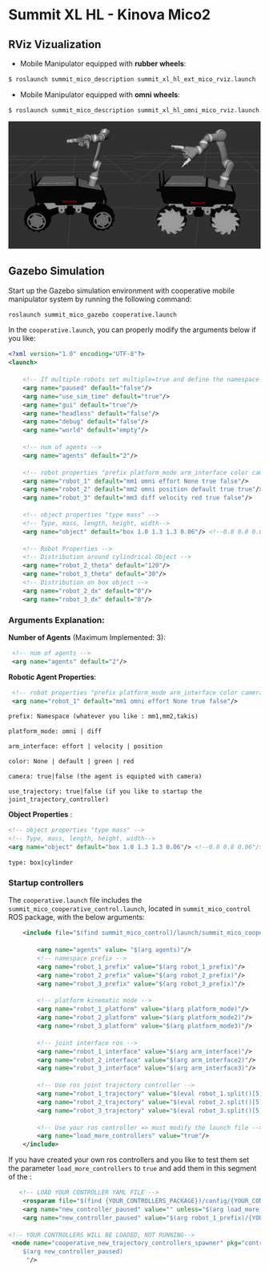 # Summit XL HL - Kinova Mico2 

## RViz Vizualization
* Mobile Manipulator equipped with __rubber wheels__:
```bash
$ roslaunch summit_mico_description summit_xl_hl_ext_mico_rviz.launch 
```
* Mobile Manipulator equipped with __omni wheels__:
```bash
$ roslaunch summit_mico_description summit_xl_hl_omni_mico_rviz.launch 
```
![Alt text](mobile_manipulator.png?raw=true "Mobile Manipulator")

## Gazebo Simulation
Start up the Gazebo simulation environment with cooperative mobile manipulator system by running the following command:
```bash
roslaunch summit_mico_gazebo cooperative.launch
```
In the ```cooperative.launch```, you can properly modify the arguments below if you like:

```xml
<?xml version="1.0" encoding="UTF-8"?>
<launch>

    <!-- If multiple robots set multiple=true and define the namespace -->
    <arg name="paused" default="false"/>
    <arg name="use_sim_time" default="true"/>
    <arg name="gui" default="true"/>
    <arg name="headless" default="false"/>
    <arg name="debug" default="false"/>
    <arg name="world" default="empty"/>

    <!-- num of agents -->
    <arg name="agents" default="2"/>

    <!-- robot properties "prefix platform_mode arm_interface color camera use_trajectory" -->
    <arg name="robot_1" default="mm1 omni effort None true false"/>
    <arg name="robot_2" default="mm2 omni position default true true"/>
    <arg name="robot_3" default="mm3 diff velocity red true false"/>

    <!-- object properties "type mass" -->
    <!-- Type, mass, length, height, width-->
    <arg name="object" default="box 1.0 1.3 1.3 0.06"/> <!--0.8 0.8 0.06"/>-->

    <!-- Robot Properties -->
    <!-- Distribution around cylindrical Object -->
    <arg name="robot_2_theta" default="120"/>
    <arg name="robot_3_theta" default="30"/>
    <!-- Distribution on box object -->
    <arg name="robot_2_dx" default="0"/>
    <arg name="robot_3_dx" default="0"/>
```
### Arguments Explanation:

__Number of Agents__ (Maximum Implemented: 3):
```xml
 <!-- num of agents -->
 <arg name="agents" default="2"/>
```
__Robotic Agent Properties__:

```xml
 <!-- robot properties "prefix platform_mode arm_interface color camera use_trajectory" -->
 <arg name="robot_1" default="mm1 omni effort None true false"/>
```
```
prefix: Namespace (whatever you like : mm1,mm2,takis)
```
```
platform_mode: omni | diff
```
```
arm_interface: effort | velocity | position
```
```
color: None | default | green | red
```
```
camera: true|false (the agent is equipted with camera)
```
```
use_trajectory: true|false (if you like to startup the joint_trajectory_controller)
```
__Object Properties__ :

```xml
<!-- object properties "type mass" -->
<!-- Type, mass, length, height, width-->
<arg name="object" default="box 1.0 1.3 1.3 0.06"/> <!--0.8 0.8 0.06"/>-->
```
```
type: box|cylinder 
```
### Startup controllers
The ```cooperative.launch``` file includes the ```summit_mico_cooperative_control.launch```, located in 
```summit_mico_control``` ROS package, with the below arguments:
```xml
    <include file="$(find summit_mico_control)/launch/summit_mico_cooperative_control.launch">
        
        <arg name="agents" value= "$(arg agents)"/>
        <!-- namespace prefix -->
        <arg name="robot_1_prefix" value="$(arg robot_1_prefix)"/>
        <arg name="robot_2_prefix" value="$(arg robot_2_prefix)"/>
        <arg name="robot_3_prefix" value="$(arg robot_3_prefix)"/>

        <!-- platform kinematic mode -->
        <arg name="robot_1_platform" value="$(arg platform_mode)"/>
        <arg name="robot_2_platform" value="$(arg platform_mode2)"/>
        <arg name="robot_3_platform" value="$(arg platform_mode3)"/>

        <!-- joint interface ros -->
        <arg name="robot_1_interface" value="$(arg arm_interface)"/>
        <arg name="robot_2_interface" value="$(arg arm_interface2)"/>
        <arg name="robot_3_interface" value="$(arg arm_interface3)"/>

        <!-- Use ros joint trajectory controller -->
        <arg name="robot_1_trajectory" value="$(eval robot_1.split()[5])"/>
        <arg name="robot_2_trajectory" value="$(eval robot_2.split()[5])"/>
        <arg name="robot_3_trajectory" value="$(eval robot_3.split()[5])"/>

        <!-- Use your ros controller => must modify the launch file -->
        <arg name="load_more_controllers" value="true"/>
    </include>
```

If you have created your own ros controllers and you like to test them set the parameter ```load_more_controllers``` to ```true``` and add them in this segment of the :

```xml
   <!-- LOAD YOUR CONTROLLER YAML FILE -->
    <rosparam file="$(find {YOUR_CONTROLLERS_PACKAGE})/config/{YOUR_CONTROLLERS_CONFIG}.yaml" command="load" subst_value="true" if="$(arg load_more_controllers)"/>
    <arg name="new_controller_paused" value="" unless="$(arg load_more_controllers)"/>
    <arg name="new_controller_paused" value="$(arg robot_1_prefix)/{YOUR_CONTROLLER_NAME} " if="$(arg load_more_controllers)"/>

<!-- YOUR CONTROLLERS WILL BE LOADED, NOT RUNNING-->
 <node name="cooperative_new_trajectory_controllers_spawner" pkg="controller_manager" type="spawner" respawn="false" output="screen" args="
    $(arg new_controller_paused)
     "/>
```
